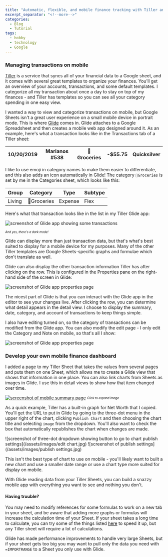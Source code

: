 ```yaml
---
title: "Automatic, flexible, and mobile finance tracking with Tiller and Glide"
excerpt_separator: "<!--more-->"
categories:
  - Blog
  - Tutorial
tags:
  - hobby
  - technology
  - Google
---
```


### Managing transactions on mobile

[Tiller](https://tillerhq.com) is a service that syncs all of your financial data to a Google sheet, and it comes with several great templates to organize your finances.
You'll get an overview of your accounts, transactions, and some default templates. I categorize all my transaction about once a day to stay on top of my finances - and Tiller has templates so you can see all your category spending in one easy view.

I wanted a way to view and categorize transactions on mobile, but Google Sheets isn't a great user experience on a small mobile device in portrait mode.  This is where [Glide](https://glideapps.com) comes in. Glide attaches to a Google Spreadsheet and then creates a mobile web app designed around it. As an example, here's what a transaction looks like in the Transactions tab of a Tiller sheet:

<table class="table table-bordered table-hover table-condensed">
<thead><tr><th title="Field #1">10/20/2019</th>
<th title="Field #2">Marianos #538</th>
<th title="Field #3">🍞Groceries</th>
<th title="Field #4">-$55.75</th>
<th title="Field #5">Quicksilver</th>
</tr></thead>
<tbody></tbody></table>

I like to use emoji in category names to make them easier to differentiate, and this also adds an icon automatically in Glide!
The category `🍞Groceries` is set by me in the Categories sheet, which looks like this:

<table class="table table-bordered table-hover table-condensed">
<thead><tr><th title="Field #1">Group</th>
<th title="Field #2">Category</th>
<th title="Field #3">Type</th>
<th title="Field #4">Subtype</th>
</tr></thead>
<tbody><tr>
<td>Living</td>
<td>🍞Groceries</td>
<td>Expense</td>
<td>Flex</td>
</tr>
</tbody></table>

Here's what that transaction looks like in the list in my Tiller Glide app:

![screenshot of Glide app showing some transactions](/assets/images/tiller-tx-blue.png)

<sub><sup><i>And yes, there's a dark mode!</i></sup></sub>

Glide can display more than just transaction data, but that's what's best suited to display for a mobile device for my purposes. Many of the other Tiller templates are Google Sheets-specific graphs and formulae which don't translate as well. 

Glide can also display the other transaction information Tiller has after clicking on the row. This is configured in the Properties pane on the right-hand side of the screen in Glide:

![screenshot of Glide app properties page](/assets/images/glide-tx-ui.png)

The nicest part of Glide is that you can interact with the Glide app in the editor to see your changes live. After clicking the row, you can determine what detail appears in the detail view. I choose to display the summary, date, category, and account of transactions to keep things simple. 

I also have editing turned on, so the category of transactions can be modified from the Glide app. You can also modify the edit page - I only edit the Category and Note on mobile, so that's all I show:

![screenshot of Glide app properties page](/assets/images/glide-edit-ux.png)

### Develop your own mobile finance dashboard

I added a page to my Tiller Sheet that takes the values from several pages and puts them on one Sheet, which allows me to create a Glide view that shows that information in one place. You can also link charts from Sheets as images in Glide. I use this in detail views to show how that item changed over time.

[![screenshot of mobile summary page](/assets/images/tiller-mobile-summary.png)](/assets/images/tiller-mobile-summary.png)
<sub><sup><i>Click to expand image</i></sup></sub>

As a quick example, Tiller has a built-in graph for Net Worth that I copied. You'll get the URL to put in Glide by going to the three-dot menu in the upper right of the chart, clicking `Publish Chart` and then choosing the chart title and selecting `image` from the dropdown. You'll also want to check the box that automatically republishes the chart when changes are made.

![screenshot of three-dot dropdown showing button to go to chart publish settings](/assets/images/edit chart.jpg)
![screenshot of publish settings](/assets/images/publish settings.jpg)

This isn't the best type of chart to use on mobile - you'll likely want to built a new chart and use a smaller date range or use a chart type more suited for display on mobile.

With Glide reading data from your Tiller Sheets, you can build a snazzy mobile app with everything you want to see and nothing you don't.

#### Having trouble?
You may need to modify references for some formulas to work on a new tab in your sheet, and be aware that adding more graphs or formulas will increase the calculation time of your Sheet. If your sheet takes a long time to calculate, you can try some of the things listed [here](https://www.benlcollins.com/spreadsheets/slow-google-sheets/) to speed it up, but any Tiller sheet will require a lot of calculations.

Glide has made performance improvements to handle very large Sheets, but if your sheet gets too big you may want to pull only the data you need with `=IMPORTRANGE` to a Sheet you only use with Glide.